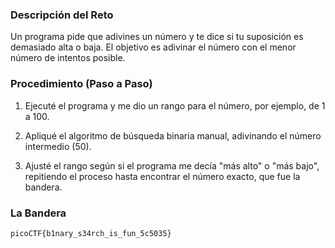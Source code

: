 

### Descripción del Reto

Un programa pide que adivines un número y te dice si tu suposición es demasiado alta o baja. El objetivo es adivinar el número con el menor número de intentos posible.

### Procedimiento (Paso a Paso)

1. Ejecuté el programa y me dio un rango para el número, por ejemplo, de 1 a 100.
    
2. Apliqué el algoritmo de búsqueda binaria manual, adivinando el número intermedio (50).
    
3. Ajusté el rango según si el programa me decía "más alto" o "más bajo", repitiendo el proceso hasta encontrar el número exacto, que fue la bandera.
    

### La Bandera

`picoCTF{b1nary_s34rch_is_fun_5c5035}`